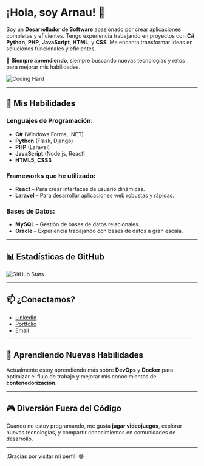 # ¡Hola, soy Arnau! 👋

Soy un **Desarrollador de Software** apasionado por crear aplicaciones completas y eficientes. Tengo experiencia trabajando en proyectos con **C#**, **Python**, **PHP**, **JavaScript**, **HTML**, y **CSS**. Me encanta transformar ideas en soluciones funcionales y eficientes.

🌟 **Siempre aprendiendo**, siempre buscando nuevas tecnologías y retos para mejorar mis habilidades.

![Coding Hard]([[https://media.giphy.com/media/3o7btVqlqzZl0w2bmM/giphy.gif](https://media0.giphy.com/media/v1.Y2lkPTc5MGI3NjExeGUwb2swa25ibzRhemd1dTJlaGN2NDJsM2d6YjV4cXFsMzNmcmZxdiZlcD12MV9pbnRlcm5hbF9naWZfYnlfaWQmY3Q9Zw/qgQUggAC3Pfv687qPC/giphy.gif)](https://media3.giphy.com/media/v1.Y2lkPTc5MGI3NjExMGNqeGV2NGl2MDM5ODljOWMyNWU0dTl1c3Vjamt4cncxemczYmMwMiZlcD12MV9pbnRlcm5hbF9naWZfYnlfaWQmY3Q9Zw/zOvBKUUEERdNm/giphy.gif))


---

## 🚀 Mis Habilidades
### **Lenguajes de Programación:**
- **C#** (Windows Forms, .NET)
- **Python** (Flask, Django)
- **PHP** (Laravel)
- **JavaScript** (Node.js, React)
- **HTML5**, **CSS3**

### **Frameworks que he utilizado:**
- **React** – Para crear interfaces de usuario dinámicas.
- **Laravel** – Para desarrollar aplicaciones web robustas y rápidas.

### **Bases de Datos:**
- **MySQL** – Gestión de bases de datos relacionales.
- **Oracle** – Experiencia trabajando con bases de datos a gran escala.

---

## 📊 Estadísticas de GitHub
![GitHub Stats](https://github-readme-stats.vercel.app/api?username=arnau&show_icons=true&count_private=true&hide_title=true&theme=radical)

---

## 📫 ¿Conectamos?
- [LinkedIn](https://www.linkedin.com/in/arnau/)
- [Portfolio](https://arnau-portfolio.com)
- [Email](mailto:arnau@correo.com)

---

## 🌱 Aprendiendo Nuevas Habilidades
Actualmente estoy aprendiendo más sobre **DevOps** y **Docker** para optimizar el flujo de trabajo y mejorar mis conocimientos de **contenedorización**.

---

## 🎮 Diversión Fuera del Código
Cuando no estoy programando, me gusta **jugar videojuegos**, explorar nuevas tecnologías, y compartir conocimientos en comunidades de desarrollo.

---

¡Gracias por visitar mi perfil! 😄
